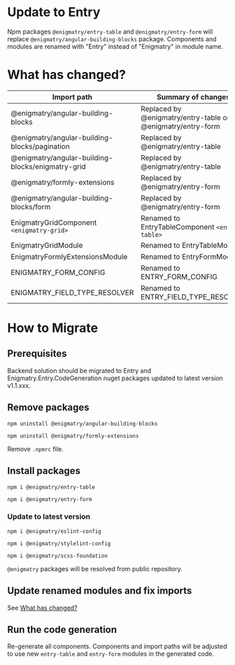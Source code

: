 # Update to Entry

Npm packages `@enigmatry/entry-table` and `@enigmatry/entry-form` will replace `@enigmatry/angular-building-blocks` package. Components and modules are renamed with "Entry" instead of "Enigmatry" in module name.

# What has changed?

| Import path | Summary of changes
|-|-|
| @enigmatry/angular-building-blocks | Replaced by @enigmatry/entry-table or @enigmatry/entry-form |
| @enigmatry/angular-building-blocks/pagination | Replaced by @enigmatry/entry-table |
| @enigmatry/angular-building-blocks/enigmatry-grid | Replaced by @enigmatry/entry-table |
| @enigmatry/formly-extensions | Replaced by @enigmatry/entry-form |
| @enigmatry/angular-building-blocks/form | Replaced by @enigmatry/entry-form |
| EnigmatryGridComponent `<enigmatry-grid>` | Renamed to EntryTableComponent `<entry-table>` |
| EnigmatryGridModule | Renamed to EntryTableModule |
| EnigmatryFormlyExtensionsModule | Renamed to EntryFormModule |
| ENIGMATRY_FORM_CONFIG | Renamed to ENTRY_FORM_CONFIG |
| ENIGMATRY_FIELD_TYPE_RESOLVER | Renamed to ENTRY_FIELD_TYPE_RESOLVER |

# How to Migrate
## Prerequisites

Backend solution should be migrated to Entry and Enigmatry.Entry.CodeGeneration nuget packages updated to latest version v1.1.xxx.

## Remove packages 

```
npm uninstall @enigmatry/angular-building-blocks

npm uninstall @enigmatry/formly-extensions
```

Remove `.npmrc` file.


## Install packages

```
npm i @enigmatry/entry-table

npm i @enigmatry/entry-form
```

### Update to latest version

```
npm i @enigmatry/eslint-config

npm i @enigmatry/stylelint-config

npm i @enigmatry/scss-foundation
```

`@enigmatry` packages will be resolved from public repository.

## Update renamed modules and fix imports

See [What has changed?](#what-has-changed)

## Run the code generation

Re-generate all components. Components and import paths will be adjusted to use new `entry-table` and `entry-form` modules in the generated code.
